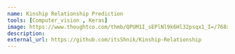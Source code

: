 ```yaml
---
name: Kinship Relationship Prediction
tools: [Computer_vision , Keras]
image: https://www.thoughtco.com/thmb/QPUM1I_sEPlNl9k6Hl32psqx1_I=/768x0/filters:no_upscale():max_bytes(150000):strip_icc():format(webp)/456641533_10-58b8889c3df78c353cbf99df.jpg
description: 
external_url: https://github.com/itsShnik/Kinship-Relationship
---
```

